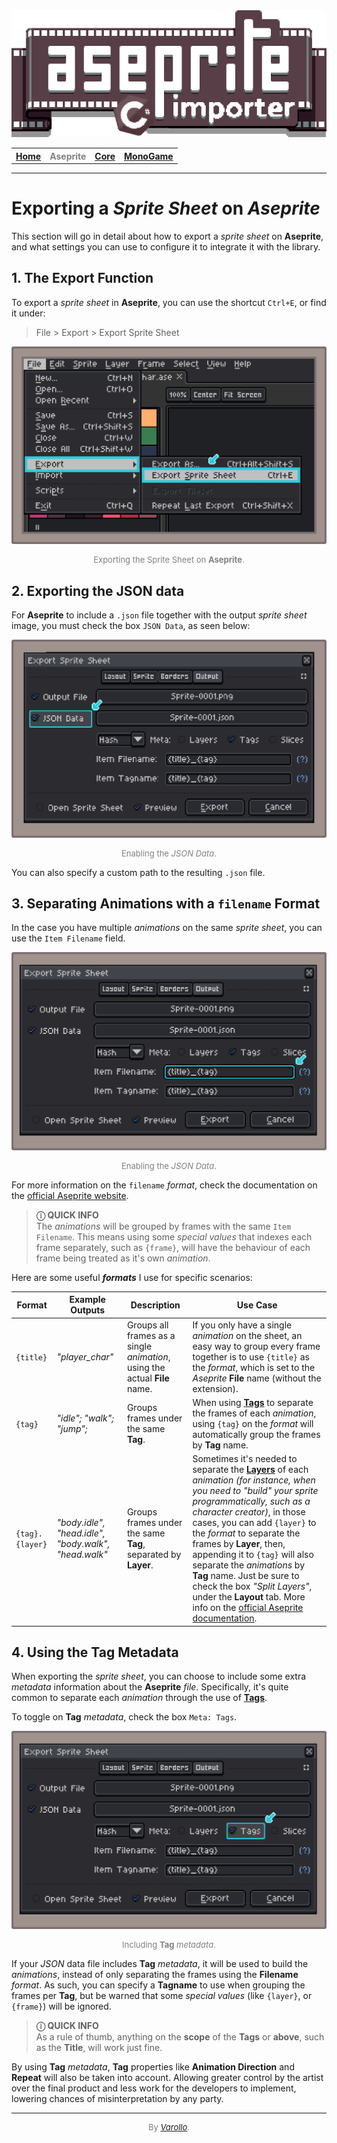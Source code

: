 <img style="align: center;" src="../imgs/title.png"/>
<table align="center">
  <th><a href="../index.md">       Home     </a></th>
  <th><a style="color: gray;">     Aseprite </a></th>
  <th><a href="pages/core.md">     Core     </a></th>
  <th><a href="pages/monogame.md"> MonoGame </a></th>
</table>

----------------------------------------

# Exporting a *Sprite Sheet* on *Aseprite*

This section will go in detail about how to export a *sprite sheet* on **Aseprite**, and what settings you can use to configure it to integrate it with the library.

## 1. The Export Function

To export a *sprite sheet* in **Aseprite**, you can use the shortcut `Ctrl+E`, or find it under:

> File > Export > Export Sprite Sheet

![Export Sprite Sheet](../imgs/export01.gif)
<p style="text-align: center; font-size: 13px; color: gray;">
    Exporting the Sprite Sheet on <b>Aseprite</b>.
</p>

## 2. Exporting the JSON data

For **Aseprite** to include a `.json` file together with the output *sprite sheet* image, you must check the box `JSON Data`, as seen below:

![JSON Data](../imgs/export02.gif)
<p style="text-align: center; font-size: 13px; color: gray;">
    Enabling the <i>JSON Data</i>.
</p>

You can also specify a custom path to the resulting `.json` file.

## 3. Separating Animations with a `filename` Format

In the case you have multiple *animations* on the same *sprite sheet*, you can use the `Item Filename` field.

![JSON Data](../imgs/export04.gif)
<p style="text-align: center; font-size: 13px; color: gray;">
    Enabling the <i>JSON Data</i>.
</p>

For more information on the `filename` *format*, check the documentation on the [official Aseprite website](https://www.aseprite.org/docs/cli/#filename-format).

> **&#9432; QUICK INFO** </br>
> The *animations* will be grouped by frames with the same `Item Filename`. This means using some *special values* that indexes each frame separately, such as `{frame}`, will have the behaviour of each frame being treated as it's own *animation*. 

Here are some useful **_formats_** I use for specific scenarios:

| **Format** | **Example Outputs** | **Description** | **Use Case** |
| ---------- | ------------------- | --------------- | ------------ |
| `{title}` | *"player_char"* | Groups all frames as a single *animation*, using the actual **File** name. | If you only have a single *animation* on the sheet, an easy way to group every frame together is to use `{title}` as the *format*, which is set to the *Aseprite* **File** name (without the extension). |
| `{tag}` | *"idle"; "walk"; "jump";* | Groups frames under the same **Tag**. | When using [**Tags**](https://www.aseprite.org/docs/tags) to separate the frames of each *animation*, using `{tag}` on the *format* will automatically group the frames by **Tag** name. |
| `{tag}.{layer}` | *"body.idle", "head.idle", "body.walk", "head.walk"* | Groups frames under the same **Tag**, separated by **Layer**. | Sometimes it's needed to separate the [**Layers**](https://www.aseprite.org/docs/layers) of each *animation* *(for instance, when you need to "build" your sprite programmatically, such as a character creator)*, in those cases, you can add `{layer}` to the *format* to separate the frames by **Layer**, then, appending it to `{tag}` will also separate the *animations* by **Tag** name. Just be sure to check the box *"Split Layers"*, under the **Layout** tab. More info on the [official Aseprite documentation](https://www.aseprite.org/docs/sprite-sheet/#export). |

## 4. Using the Tag Metadata

When exporting the *sprite sheet*, you can choose to include some extra *metadata* information about the **Aseprite** *file*. Specifically, it's quite common to separate each *animation* through the use of [**Tags**](https://www.aseprite.org/docs/tags).

To toggle on **Tag** *metadata*, check the box `Meta: Tags`.

![Using Tag Metadata](../imgs/export03.gif)
<p style="text-align: center; font-size: 13px; color: gray;">
    Including <b>Tag</b> <i>metadata</i>.
</p>

If your *JSON* data file includes **Tag** *metadata*, it will be used to build the *animations*, instead of only separating the frames using the **Filename** *format*. As such, you can specify a **Tagname** to use when grouping the frames per **Tag**, but be warned that some *special values* (like `{layer}`, or `{frame}`) will be ignored.

> **&#9432; QUICK INFO** </br>
> As a rule of thumb, anything on the **scope** of the **Tags** or **above**, such as the **Title**, will work just fine.

By using **Tag** *metadata*, **Tag** properties like **Animation Direction** and **Repeat** will also be taken into account. Allowing greater control by the artist over the final product and less work for the developers to implement, lowering chances of misinterpretation by any party.

----------------------------------------

<p style="text-align: center; font-size: 13px; color: gray;">
    By <a href="https://varollo.github.io/"><i>Varollo</i></a>.
</p>